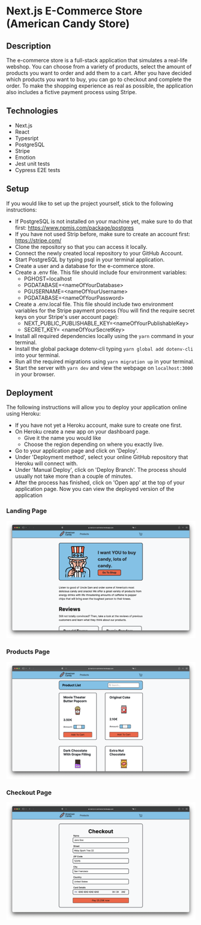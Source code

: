 # Next.js E-Commerce Store (American Candy Store)

## Description

The e-commerce store is a full-stack application that simulates a real-life webshop. You can choose from a variety of products, select the amount of products you want to order and add them to a cart. After you have decided which products you want to buy, you can go to checkout and complete the order. To make the shopping experience as real as possible, the application also includes a fictive payment process using Stripe. 

## Technologies

- Next.js
- React
- Typesript
- PostgreSQL
- Stripe
- Emotion
- Jest unit tests
- Cypress E2E tests

## Setup

If you would like to set up the project yourself, stick to the following instructions: 


- If PostgreSQL is not installed on your machine yet, make sure to do that first: https://www.npmjs.com/package/postgres
- If you have not used Strip before, make sure to create an account first: https://stripe.com/
- Clone the repository so that you can access it locally.
- Connect the newly created local repository to your GitHub Account. 
- Start PostgreSQL by typing psql in your terminal application.
- Create a user and a database for the e-commerce store. 
- Create a .env file. This file should include four environment variables:
  - PGHOST=localhost
  - PGDATABASE=\<nameOfYourDatabase\>
  - PGUSERNAME=\<nameOfYourUsername\>
  - PGDATABASE=\<nameOfYourPassword\>
- Create a .env.local file. This file should include two environment variables for the Stripe payment process (You will find the require secret keys on your Stripe's user account page):
  - NEXT_PUBLIC_PUBLISHABLE_KEY=\<nameOfYourPublishableKey\>
  - SECRET_KEY= \<nameOfYourSecretKey>
- Install all required dependencies locally using the `yarn` command in your terminal.
- Install the global package dotenv-cli typing `yarn global add dotenv-cli` into your terminal.
- Run all the required migrations using `yarn migration up` in your terminal.
- Start the server with `yarn dev` and view the webpage on `localhost:3000` in your browser.


## Deployment

The following instructions will allow you to deploy your application online using Heroku:

- If you have not yet a Heroku account, make sure to create one first.
- On Heroku create a new app on your dashboard page.
  - Give it the name you would like
  - Choose the region depending on where you exactly live.
- Go to your application page and click on 'Deploy'.
- Under 'Deployment method', select your online GitHub repository that Heroku will connect with.
- Under 'Manual Deploy', click on 'Deploy Branch'. The process should usually not take more than a couple of minutes.
- After the process has finished, click on 'Open app' at the top of your application page. Now you can view the deployed version of the application

### Landing Page
![Landing Page Image](https://github.com/franzlagler/next-js-e-commerce/blob/main/public/images/screenshot1.png)
### Products Page
![Products Page Image](https://github.com/franzlagler/next-js-e-commerce/blob/main/public/images/screenshot2.png)
### Checkout Page
![Checkout Page Image](https://github.com/franzlagler/next-js-e-commerce/blob/main/public/images/screenshot3.png)
